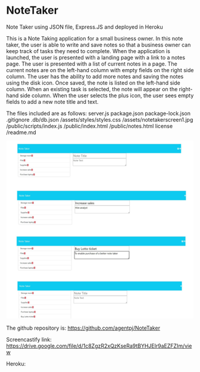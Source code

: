 # NoteTaker
Note Taker using JSON file, Express.JS and deployed in Heroku

This is a Note Taking application for a small business owner.
In this note taker, the user is able to write and save notes so that a business owner can keep track of tasks 
they need to complete.
When the application is launched, the user is presented with a landing page with a link to a notes page.
The user is presented with a list of current notes in a page.
The current notes are on the left-hand column with empty fields on the right side column.
The user has the ability to add more notes and saving the notes using the disk icon.
Once saved, the note is listed on the left-hand side column.
When an existing task is selected, the note will appear on the right-hand side column.
When the user selects the plus icon, the user sees empty fields to add a new note title and text.

The files included are as follows:
server.js
package.json
package-lock.json
.gitignore
.db/db.json
/assets/styles/styles.css
/assets/notetakerscreen1.jpg
/public/scripts/index.js
/public/index.html
/public/notes.html
license
/readme.md


![The webpage includes a save and delete functionality.](./assets/notetakerscreen1.jpg)

The github repository is:
https://github.com/agentpj/NoteTaker

Screencastify link:
https://drive.google.com/file/d/1c8ZgzR2xQzKseRa9tBYHJEIr9aEZFZIm/view

Heroku:
